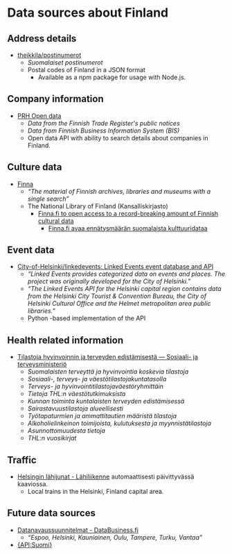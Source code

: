 # Data sources about Finland


## Address details

- [theikkila/postinumerot](https://github.com/theikkila/postinumerot)
  - _Suomalaiset postinumerot_
  - Postal codes of Finland in a JSON format
    - Available as a npm package for usage with Node.js.


## Company information

- [PRH Open data](http://avoindata.prh.fi/index_en.html)
  - _Data from the Finnish Trade Register's public notices_
  - _Data from Finnish Business Information System (BIS)_
  - Open data API with ability to search details about companies in Finland.


## Culture data

- [Finna](https://www.finna.fi/?lng=en-gb)
  - _“The material of Finnish archives, libraries and museums with a single search”_
  - The National Library of Finland (Kansalliskirjasto)
    - [Finna.fi to open access to a record-breaking amount of Finnish cultural data](http://www.nationallibrary.fi/en/finnafi-open-access-record-breaking-amount-finnish-cultural-data)
      - [Finna.fi avaa ennätysmäärän suomalaista kulttuuridataa](http://kansalliskirjasto.fi/fi/finnafi-avaa-enn%C3%A4tysm%C3%A4%C3%A4r%C3%A4n-suomalaista-kulttuuridataa)


## Event data

- [City-of-Helsinki/linkedevents: Linked Events event database and API](https://github.com/City-of-Helsinki/linkedevents)
  - _“Linked Events provides categorized data on events and places. The project was originally developed for the City of Helsinki.”_
  - _“The Linked Events API for the Helsinki capital region contains data from the Helsinki City Tourist & Convention Bureau, the City of Helsinki Cultural Office and the Helmet metropolitan area public libraries.”_
  - Python -based implementation of the API


## Health related information

- [Tilastoja hyvinvoinnin ja terveyden edistämisestä — Sosiaali- ja terveysministeriö](http://stm.fi/tilastot/tilastoja-hyvinvoinnin-ja-terveyden-edistamisesta)
  - _Suomalaisten terveyttä ja hyvinvointia koskevia tilastoja_
  - _Sosiaali-, terveys- ja väestötilastojakuntatasolla_
  - _Terveys- ja hyvinvointitilastojaväestöryhmittäin_
  - _Tietoja THL:n väestötutkimuksista_
  - _Kunnan toiminta kuntalaisten terveyden edistämisessä_
  - _Sairastavuustilastoja alueellisesti_
  - _Työtapaturmien ja ammattitautien määristä tilastoja_
  - _Alkoholielinkeinon toimijoista, kulutuksesta ja myynnistätilastoja_
  - _Asunnottomuudesta tietoja_
  - _THL:n vuosikirjat_


## Traffic

- [Helsingin lähijunat - Lähiliikenne](http://liikenne.hylly.org/rata/lahi/) automaattisesti päivittyvässä kaaviossa.
  - Local trains in the Helsinki, Finland capital area.


## Future data sources

- [Datanavaussuunnitelmat - DataBusiness.fi](http://databusiness.fi/suunnitelmat/)
  - _“Espoo, Helsinki, Kauniainen, Oulu, Tampere, Turku, Vantaa”_
- [{API:Suomi}](http://apisuomi.fi/)

